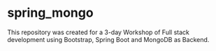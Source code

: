 # spring_mongo
This repository was created for a 3-day Workshop of Full stack development using Bootstrap, Spring Boot and MongoDB as Backend. 
